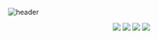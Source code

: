 
![header](https://capsule-render.vercel.app/api?type=waving&color=0:5e4fa2,50:a46e81,100:f79459&height=550&section=header&text=Welcome&fontSize=100&animation=wave)

<div align="center">
<a href="" target="_blank"><img src="https://img.shields.io/badge/since-2022.03.12-FFB396.svg?style=for-the-badge"></a> <a herf="" target="_blank"><img src="https://img.shields.io/badge/author-KangMingyu0503-5596FF.svg?style=for-the-badge"></a> <a href="https://www.instagram.com/to_kmg/"><img src="https://img.shields.io/badge/Instagram-E4405F?style=for-the-badge&logo=Instagram&logoColor=white&link=https://www.instagram.com/to_kmg/"/></a> <a href="mailto:alexkang0503@gmail.com"><img src="https://img.shields.io/badge/Gmail-d14836?style=for-the-badge&logo=Gmail&logoColor=white&link=alexkang0503@gmail.com"/></a>

